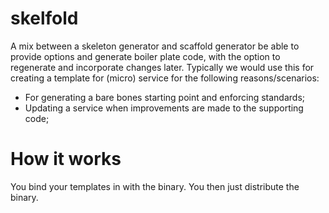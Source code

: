 # skelfold
A mix between a skeleton generator and scaffold generator be able to provide options and generate boiler plate code, with the option to regenerate and incorporate changes later. Typically we would use this for creating a template for (micro) service for the following reasons/scenarios:

- For generating a bare bones starting point and enforcing standards;
- Updating a service when improvements are made to the supporting code;

# How it works

You bind your templates in with the binary. You then just distribute the binary.
